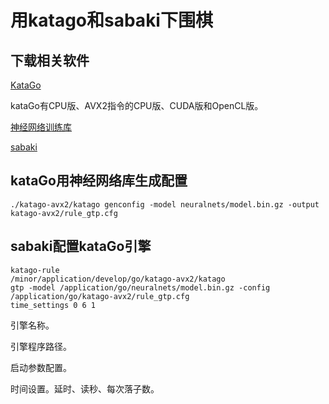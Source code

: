# 用katago和sabaki下围棋

## 下载相关软件

[KataGo](https://github.com/lightvector/KataGo)

kataGo有CPU版、AVX2指令的CPU版、CUDA版和OpenCL版。

[神经网络训练库](https://d3dndmfyhecmj0.cloudfront.net/g170/neuralnets/index.html)

[sabaki](https://sabaki.yichuanshen.de/)

## kataGo用神经网络库生成配置

``` shell
./katago-avx2/katago genconfig -model neuralnets/model.bin.gz -output katago-avx2/rule_gtp.cfg
```

## sabaki配置kataGo引擎

``` text
katago-rule
/minor/application/develop/go/katago-avx2/katago
gtp -model /application/go/neuralnets/model.bin.gz -config /application/go/katago-avx2/rule_gtp.cfg
time_settings 0 6 1
```

引擎名称。

引擎程序路径。

启动参数配置。

时间设置。延时、读秒、每次落子数。
